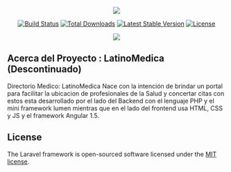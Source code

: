<p align="center"><img src="https://laravel.com/assets/img/components/logo-laravel.svg"></p>

<p align="center">
<a href="https://travis-ci.org/laravel/framework"><img src="https://travis-ci.org/laravel/framework.svg" alt="Build Status"></a>
<a href="https://packagist.org/packages/laravel/framework"><img src="https://poser.pugx.org/laravel/framework/d/total.svg" alt="Total Downloads"></a>
<a href="https://packagist.org/packages/laravel/framework"><img src="https://poser.pugx.org/laravel/framework/v/stable.svg" alt="Latest Stable Version"></a>
<a href="https://packagist.org/packages/laravel/framework"><img src="https://poser.pugx.org/laravel/framework/license.svg" alt="License"></a>
</p>
<p align="center"><img src="https://instagram.fccs1-1.fna.fbcdn.net/v/t51.2885-19/s320x320/14566799_1328785673829764_2243621105031970816_a.jpg?_nc_ht=instagram.fccs1-1.fna.fbcdn.net&_nc_ohc=zjK6zDcvH5sAX_ArgdX&oh=12bea8c0e43d1457b33caf409ba98be9&oe=5F686380"></p>

## Acerca del Proyecto : LatinoMedica (Descontinuado)

Directorio Medico: LatinoMedica Nace con la intención de brindar un portal para facilitar la ubicacion de profesionales de la Salud y concertar citas con estos esta desarrollado por el lado del Backend con el lenguaje PHP y el mini framework lumen mientras que en el lado del frontend usa HTML, CSS y JS y el framework Angular 1.5.



## License

The Laravel framework is open-sourced software licensed under the [MIT license](https://opensource.org/licenses/MIT).
